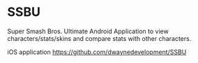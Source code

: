 # SSBU
Super Smash Bros. Ultimate Android Application to view characters/stats/skins and compare stats with other characters.         

iOS application https://github.com/dwaynedevelopment/SSBU
